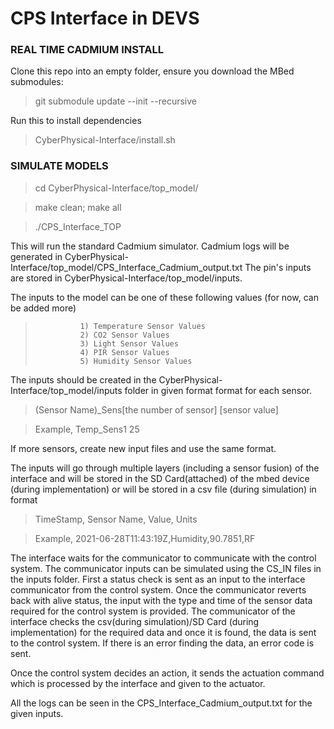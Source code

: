 
# CPS Interface in DEVS ###


### REAL TIME CADMIUM INSTALL ###

Clone this repo into an empty folder, ensure you download the MBed submodules:

> git submodule update --init --recursive

Run this to install dependencies

> CyberPhysical-Interface/install.sh


### SIMULATE MODELS ###

> cd CyberPhysical-Interface/top_model/

> make clean; make all

> ./CPS_Interface_TOP

This will run the standard Cadmium simulator. Cadmium logs will be generated in CyberPhysical-Interface/top_model/CPS_Interface_Cadmium_output.txt
The pin's inputs are stored in CyberPhysical-Interface/top_model/inputs.

The inputs to the model can be one of these following values (for now, can be added more)
 >               1) Temperature Sensor Values
 >               2) CO2 Sensor Values
 >               3) Light Sensor Values
 >               4) PIR Sensor Values
 >               5) Humidity Sensor Values

The inputs should be created in the CyberPhysical-Interface/top_model/inputs folder in given format format for each sensor.
               
> (Sensor Name)_Sens[the number of sensor] [sensor value]

> Example, Temp_Sens1 25

If more sensors, create new input files and use the same format.

The inputs will go through multiple layers (including a sensor fusion) of the interface and will be stored in the SD Card(attached) of the mbed device (during implementation) or will be stored in a csv file (during simulation) in format 
                
> TimeStamp, Sensor Name, Value, Units
                
> Example,    2021-06-28T11:43:19Z,Humidity,90.7851,RF

The interface waits for the communicator to communicate with the control system. The communicator inputs can be simulated using the CS_IN files in the inputs folder. First a status check is sent as an input to the interface communicator from the control system. Once the communicator reverts back with alive status, the input with the type and time of the sensor data required for the control system is provided. The communicator of the interface checks the csv(during simulation)/SD Card (during implementation) for the required data and once it is found, the data is sent to the control system. If there is an error finding the data, an error code is sent.

Once the control system decides an action, it sends the actuation command which is processed by the interface and given to the actuator.

All the logs can be seen in the CPS_Interface_Cadmium_output.txt for the given inputs.
